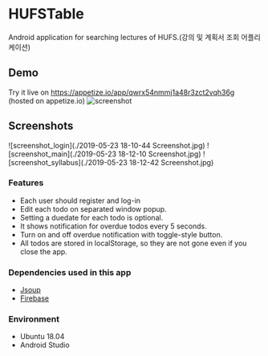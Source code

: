 # HUFSTable
Android application for searching lectures of HUFS.(강의 및 계획서 조회 어플리케이션)

## Demo
Try it live on https://appetize.io/app/qwrx54nmmj1a48r3zct2vqh36g (hosted on appetize.io)
![screenshot](./screenshot-2dolist.jpg)

## Screenshots
![screenshot_login](./2019-05-23 18-10-44 Screenshot.jpg)
![screenshot_main](./2019-05-23 18-12-10 Screenshot.jpg)
![screenshot_syllabus](./2019-05-23 18-12-42 Screenshot.jpg)

### Features
- Each user should register and log-in
- Edit each todo on separated window popup.
- Setting a duedate for each todo is optional.
- It shows notification for overdue todos every 5 seconds.
- Turn on and off overdue notification with toggle-style button.
- All todos are stored in localStorage, so they are not gone even if you close the app.

### Dependencies used in this app
- [Jsoup](https://jsoup.org/)
- [Firebase](https://firebase.google.com/?hl=ko)

### Environment
- Ubuntu 18.04
- Android Studio
